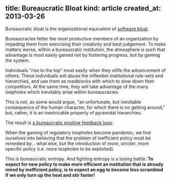 title: Bureaucratic Bloat
kind: article
created_at: 2013-03-26
---

<!-- _. -->

Bureaucratic bloat is the organizational equivalent of 
[software bloat](https://en.wikipedia.org/wiki/Software_bloat). 

Bureaucracies fetter the most productive members of an organization by impeding
them from exercising their creativity and best judgement. To make matters worse, 
within a bureaucratic institution, the atmosphere is such that advantage is most 
easily gained not by fostering progress, but by gaming the system.

Individuals "rise to the top" most easily when they stifle the advancement of 
others. These individuals will abuse the inflexible institutional rule-sets and 
hierarchies, and use them as roadblocks with which to slow down their 
competitors. At the same time, they will take advantage of the many 
loopholes which inevitably arise within bureaucracies. 

This is not, as some would argue, "an unfortunate, but inevitable consequence of 
the human character, for which there is no getting around," but, rather, it is 
an inextricable property of pyramidal hierarchies. 

The result is 
[a bureaucratic positive feedback loop](article/specificity_of_law_as_a_marker_of_organizational_health.html):

When the gaming of regulatory loopholes become pandemic, we fool ourselves into
believing that the problem of inefficient policy must be remedied by... 
what else, but the introduction of *more*, stricter, more specific policy (i.e. 
more loopholes to be exploited).

This is bureaucratic entropy. And fighting entropy is a losing battle. **To expect
for new policy to make more efficient an institution that is already mired by
inefficient policy, is to expect an egg to become less scrambled if we only 
turn up the heat and stir faster!**
